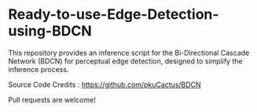 # Ready-to-use-Edge-Detection-using-BDCN
This repository provides an inference script for the Bi-Directional Cascade Network (BDCN) for perceptual edge detection, designed to simplify the inference process.

Source Code Credits : https://github.com/pkuCactus/BDCN

Pull requests are welcome!
